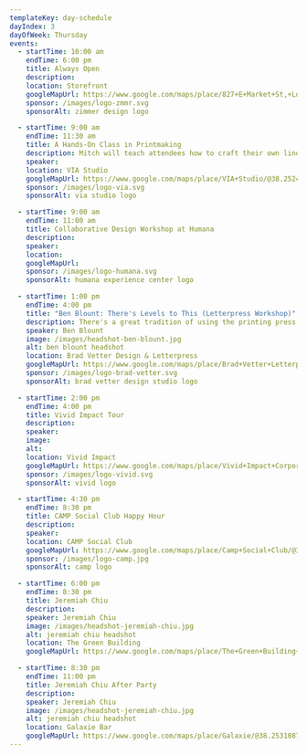 ```yaml
---
templateKey: day-schedule
dayIndex: 3
dayOfWeek: Thursday
events:
  - startTime: 10:00 am
    endTime: 6:00 pm
    title: Always Open
    description:
    location: Storefront
    googleMapUrl: https://www.google.com/maps/place/827+E+Market+St,+Louisville,+KY+40206/@38.2535377,-85.7389026,17z/data=!3m1!4b1!4m5!3m4!1s0x886972c4c43512af:0x4a596a5908153b94!8m2!3d38.2535335!4d-85.7367139
    sponsor: /images/logo-zmmr.svg
    sponsorAlt: zimmer design logo

  - startTime: 9:00 am
    endTime: 11:30 am
    title: A Hands-On Class in Printmaking
    description: Mitch will teach attendees how to craft their own linoleum block stamps. The stamps will be relatively small and used later in the demonstration to stamp one another's “passports” - small, handmade zine-style booklets that attendees can take with them. We'll also be discussing the benefits of using real techniques versus plug-ins and how best to incorporate the technique into digital work.
    speaker:
    location: VIA Studio
    googleMapUrl: https://www.google.com/maps/place/VIA+Studio/@38.2524625,-85.7420979,17z/data=!3m1!4b1!4m5!3m4!1s0x886972dec5cc9407:0xb6df1269286cc200!8m2!3d38.2524583!4d-85.7399092
    sponsor: /images/logo-via.svg
    sponsorAlt: via studio logo

  - startTime: 9:00 am
    endTime: 11:00 am
    title: Collaborative Design Workshop at Humana
    description:
    speaker:
    location:
    googleMapUrl:
    sponsor: /images/logo-humana.svg
    sponsorAlt: humana experience center logo

  - startTime: 1:00 pm
    endTime: 4:00 pm
    title: "Ben Blount: There's Levels to This (Letterpress Workshop)"
    description: There's a great tradition of using the printing press to create material to inspire, to educate, to motivate, and to inform. As designers and communicators, we will carry on that tradition by printing posters with important messages that are worth sharing. Bring your big ideas and we will be building our compositions in real time with multiple passes through the press. Wood type will be our weapon of choice in building layers of text and meaning onto our prints. Both new and experienced printers should come ready to explore some new approaches, create in a collaborative environment, and get inky.
    speaker: Ben Blount
    image: /images/headshot-ben-blount.jpg
    alt: ben blount headshot
    location: Brad Vetter Design & Letterpress
    googleMapUrl: https://www.google.com/maps/place/Brad+Vetter+Letterpress+Studio/@38.2358421,-85.739893,17z/data=!3m1!4b1!4m5!3m4!1s0x88690d3245c5973f:0xed2d901d34dc93c!8m2!3d38.2358379!4d-85.7377043
    sponsor: /images/logo-brad-vetter.svg
    sponsorAlt: brad vetter design studio logo

  - startTime: 2:00 pm
    endTime: 4:00 pm
    title: Vivid Impact Tour
    description:
    speaker:
    image:
    alt:
    location: Vivid Impact
    googleMapUrl: https://www.google.com/maps/place/Vivid+Impact+Corporation/@38.214342,-85.5684667,17z/data=!3m1!4b1!4m5!3m4!1s0x8869a03429515c89:0x2d174ab00089d9b7!8m2!3d38.2143378!4d-85.566278
    sponsor: /images/logo-vivid.svg
    sponsorAlt: vivid logo

  - startTime: 4:30 pm
    endTime: 8:30 pm
    title: CAMP Social Club Happy Hour
    description:
    speaker:
    location: CAMP Social Club
    googleMapUrl: https://www.google.com/maps/place/Camp+Social+Club/@38.2384117,-85.7625941,15z/data=!4m5!3m4!1s0x0:0xa7a182d1365e0416!8m2!3d38.2384117!4d-85.7625941
    sponsor: /images/logo-camp.jpg
    sponsorAlt: camp logo

  - startTime: 6:00 pm
    endTime: 8:30 pm
    title: Jeremiah Chiu
    description:
    speaker: Jeremiah Chiu
    image: /images/headshot-jeremiah-chiu.jpg
    alt: jeremiah chiu headshot
    location: The Green Building
    googleMapUrl: https://www.google.com/maps/place/The+Green+Building+Gallery/@38.2531311,-85.7409124,17z/data=!3m1!4b1!4m5!3m4!1s0x886972c4540d0bbb:0xc2c0dbc60d495f14!8m2!3d38.2531269!4d-85.7387237

  - startTime: 8:30 pm
    endTime: 11:00 pm
    title: Jeremiah Chiu After Party
    description:
    speaker: Jeremiah Chiu
    image: /images/headshot-jeremiah-chiu.jpg
    alt: jeremiah chiu headshot
    location: Galaxie Bar
    googleMapUrl: https://www.google.com/maps/place/Galaxie/@38.2531087,-85.740866,17z/data=!3m1!4b1!4m5!3m4!1s0x886972c4540d0bbb:0xe7a561065a1c7915!8m2!3d38.2531045!4d-85.7386773
---
```

